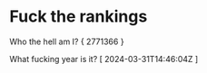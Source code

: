 # Fuck the rankings

Who the hell am I?
{ 2771366 }

What fucking year is it?
[ 2024-03-31T14:46:04Z ]
